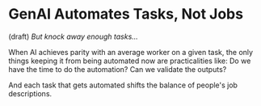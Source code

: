# GenAI Automates Tasks, Not Jobs 
(draft) 
*But knock away enough tasks...* 

When AI achieves parity with an average worker on a given task, the only things keeping it from being automated now are practicalities like: Do we have the time to do the automation? Can we validate the outputs? 

And each task that gets automated shifts the balance of people's job descriptions. 


